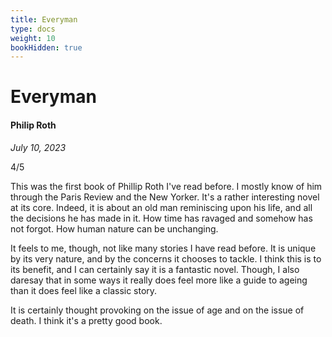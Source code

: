 ```yaml
---
title: Everyman
type: docs
weight: 10
bookHidden: true
---
```


# Everyman

#### Philip Roth

*July 10, 2023*  

4/5

This was the first book of Phillip Roth I've read before. I mostly know of him through the Paris Review and the New Yorker. It's a rather interesting novel at its core. Indeed, it is about an old man reminiscing upon his life, and all the decisions he has made in it. How time has ravaged and somehow has not forgot. How human nature can be unchanging.

It feels to me, though, not like many stories I have read before. It is unique by its very nature, and by the concerns it chooses to tackle. I think this is to its benefit, and I can certainly say it is a fantastic novel. Though, I also daresay that in some ways it really does feel more like a guide to ageing than it does feel like a classic story.

It is certainly thought provoking on the issue of age and on the issue of death. I think it's a pretty good book.